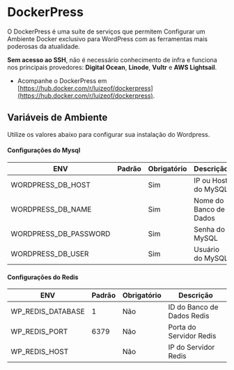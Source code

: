 # DockerPress

O DockerPress é uma suíte de serviços que permitem Configurar um Ambiente Docker exclusivo para WordPress com as ferramentas mais poderosas da atualidade.

**Sem acesso ao SSH**, não é necessário conhecimento de infra e funciona nos principais provedores: **Digital Ocean**, **Linode**, **Vultr** e **AWS Lightsail**.

- Acompanhe o DockerPress em [https://hub.docker.com/r/luizeof/dockerpress](https://hub.docker.com/r/luizeof/dockerpress).

## Variáveis de Ambiente

Utilize os valores abaixo para configurar sua instalação do Wordpress.

#### Configurações do Mysql
| ENV | Padrão | Obrigatório | Descrição |
| --- | --- | --- | --- |
| WORDPRESS_DB_HOST |  | Sim | IP ou Host do MySQL |
| WORDPRESS_DB_NAME	|  | Sim | Nome do Banco de Dados |
| WORDPRESS_DB_PASSWORD |	 | Sim | Senha do MySQL |
| WORDPRESS_DB_USER	|  | Sim | Usuário do MySQL |

#### Configurações do  Redis
| ENV | Padrão | Obrigatório | Descrição |
| --- | --- | --- | --- |
| WP_REDIS_DATABASE |	1 | Não | ID do Banco de Dados Redis |
| WP_REDIS_PORT	| 6379 | Não | Porta do Servidor Redis |
| WP_REDIS_HOST	|  | Não | IP do Servidor Redis |
